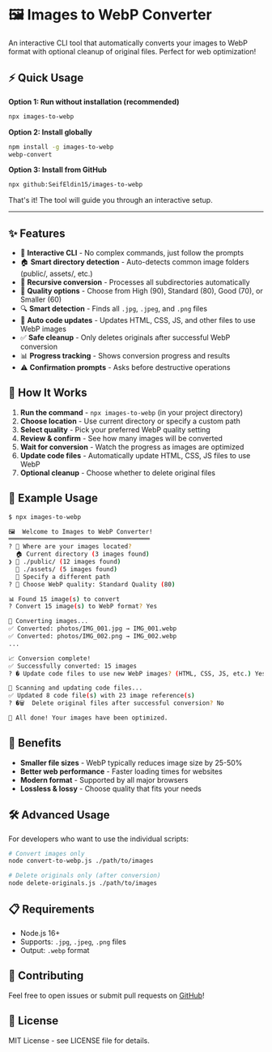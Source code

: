 # 🖼️ Images to WebP Converter

An interactive CLI tool that automatically converts your images to WebP format with optional cleanup of original files. Perfect for web optimization!

## ⚡ Quick Usage

**Option 1: Run without installation (recommended)**
```bash
npx images-to-webp
```

**Option 2: Install globally**
```bash
npm install -g images-to-webp
webp-convert
```

**Option 3: Install from GitHub**
```bash
npx github:SeifEldin15/images-to-webp
```

That's it! The tool will guide you through an interactive setup.

---

## ✨ Features

- 🎯 **Interactive CLI** - No complex commands, just follow the prompts
- 🏠 **Smart directory detection** - Auto-detects common image folders (public/, assets/, etc.)
- 📁 **Recursive conversion** - Processes all subdirectories automatically  
- 🎨 **Quality options** - Choose from High (90), Standard (80), Good (70), or Smaller (60)
- 🔍 **Smart detection** - Finds all `.jpg`, `.jpeg`, and `.png` files
- 📝 **Auto code updates** - Updates HTML, CSS, JS, and other files to use WebP images
- ✅ **Safe cleanup** - Only deletes originals after successful WebP conversion
- 📊 **Progress tracking** - Shows conversion progress and results
- ⚠️ **Confirmation prompts** - Asks before destructive operations

## 🚀 How It Works

1. **Run the command** - `npx images-to-webp` (in your project directory)
2. **Choose location** - Use current directory or specify a custom path
3. **Select quality** - Pick your preferred WebP quality setting
4. **Review & confirm** - See how many images will be converted
5. **Wait for conversion** - Watch the progress as images are optimized
6. **Update code files** - Automatically update HTML, CSS, JS files to use WebP
7. **Optional cleanup** - Choose whether to delete original files

## 📸 Example Usage

```bash
$ npx images-to-webp

🖼️  Welcome to Images to WebP Converter!
═══════════════════════════════════════
? 📁 Where are your images located? 
  🏠 Current directory (3 images found)
❯ 📁 ./public/ (12 images found)
  📁 ./assets/ (5 images found)
  📂 Specify a different path
? 🎨 Choose WebP quality: Standard Quality (80)

📊 Found 15 image(s) to convert
? Convert 15 image(s) to WebP format? Yes

🔄 Converting images...
✅ Converted: photos/IMG_001.jpg → IMG_001.webp
✅ Converted: photos/IMG_002.png → IMG_002.webp
...

📈 Conversion complete!
✅ Successfully converted: 15 images
? � Update code files to use new WebP images? (HTML, CSS, JS, etc.) Yes

📝 Scanning and updating code files...
✅ Updated 8 code file(s) with 23 image reference(s)
? �🗑️  Delete original files after successful conversion? No

🎉 All done! Your images have been optimized.
```

## 🎯 Benefits

- **Smaller file sizes** - WebP typically reduces image size by 25-50%
- **Better web performance** - Faster loading times for websites
- **Modern format** - Supported by all major browsers
- **Lossless & lossy** - Choose quality that fits your needs

## 🛠️ Advanced Usage

For developers who want to use the individual scripts:

```bash
# Convert images only
node convert-to-webp.js ./path/to/images

# Delete originals only (after conversion)
node delete-originals.js ./path/to/images
```

## 📋 Requirements

- Node.js 16+ 
- Supports: `.jpg`, `.jpeg`, `.png` files
- Output: `.webp` format

## 🤝 Contributing

Feel free to open issues or submit pull requests on [GitHub](https://github.com/SeifEldin15/images-to-webp)!

## 📄 License

MIT License - see LICENSE file for details.